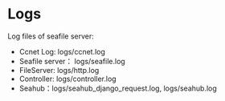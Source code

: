 # Logs

Log files of seafile server:

* Ccnet Log: logs/ccnet.log
* Seafile server： logs/seafile.log
* FileServer: logs/http.log
* Controller: logs/controller.log
* Seahub：logs/seahub_django_request.log, logs/seahub.log
